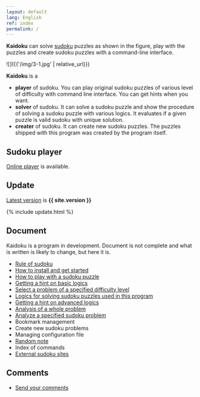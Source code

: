 ```yaml
---
layout: default
lang: English
ref: index
permalink: /
---
```


**Kaidoku** can solve [sudoku](rule) puzzles as shown in the figure, play with the puzzles and create sudoku puzzles with a command-line interface.

![]({{'/img/3-1.jpg' | relative_url}})

**Kaidoku** is a

* **player** of sudoku. You can play original sudoku puzzles of various level of difficulty with command line interface. You can get hints when you want.
* **solver** of sudoku. It can solve a sudoku puzzle and show the procedure of solving a sudoku puzzle with various logics. It evaluates if a given puzzle is valid sudoku with unique solution.
* **creater** of sudoku. It can create new sudoku puzzles. The puzzles shipped with this program was created by the program itself.

## Sudoku player

[Online player](sudoku) is available.

## Update

[Latest version](https://pypi.python.org/pypi/kaidoku) is **{{ site.version }}**

{% include update.html %}

## [](#document)Document

Kaidoku is a program in development. Document is not complete and what is written is likely to change, but here it is.

- [Rule of sudoku](rule)
- [How to install and get started](install)
- [How to play with a sudoku puzzle](play)
- [Getting a hint on basic logics](basichint)
- [Select a problem of a specified difficulty level](level)
- [Logics for solving sudoku puzzles used in this program](logic)
- [Getting a hint on advanced logics](advancedhint)
- [Analysis of a whole problem](analysis)
- [Analyze a specified sudoku problem](specified)
- Bookmark management
- Create new sudoku problems
- Managing configuration file
- [Random note](note)
- Index of commands
- [External sudoku sites](link)

## Comments

- [Send your comments](comment)
